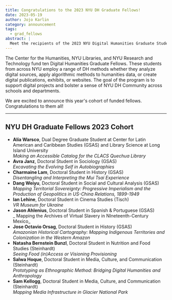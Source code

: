 ```yaml
---
title: Congratulations to the 2023 NYU DH Graduate Fellows!
date: 2023-05-19
author: Jojo Karlin
category: announcement
tags:
  - grad_fellows
abstract: |
  Meet the recipients of the 2023 NYU Digital Humanities Graduate Student Fellows, sponsored by the NYU Center for Humanities, NYU Libraries, and NYU Research and Instructional Technology.
---
```


The Center for the Humanities, NYU Libraries, and NYU Research and Technology fund ten Digital Humanities Graduate Fellows. These students from across NYU employ a range of DH methods whether they analyze digital sources, apply algorithmic methods to humanities data, or create digital publications, exhibits, or websites. The goal of the program is to support digital projects and bolster a sense of NYU DH Community across schools and departments.

We are excited to announce this year's cohort of funded fellows. Congratulations to them all!

---

## NYU DH Graduate Fellows 2023 Cohort

- **Alía Warsco**, Dual Degree Graduate Student at Center for Latin American and Caribbean Studies (GSAS) and Library Science at Long Island University<br>_Making an Accessible Catalog for the CLACS Quechua Library_
- **Avra Janz**, Doctoral Student in Sociology (GSAS)<br>_Excavating the Evolving Self in Autobiographies_
- **Charmaine Lam**, Doctoral Student in History (GSAS)<br>_Disentangling and Interpreting the Mui Tsai Experience_
- **Dang Weiyu**, Doctoral Student in Social and Cultural Analysis (GSAS)<br>_Mapping Territorial Sovereignty: Progressive Imperialism and the Production of Geopolitics in US-China Relations, 1899-1949_
- **Ian Lehine**, Doctoral Student in Cinema Studies (Tisch)<br>_VR Museum for Ukraine_
- **Jason Ahlenius**, Doctoral Student in Spanish & Portuguese (GSAS)<br>_ Mapping the Archives of Virtual Slavery in NIneteenth-Century Mexico_
- **Jose Octavio Orsag**, Doctoral Student in History (GSAS)<br>_Amazonian Historical Cartography: Mapping Indigenous Territories and Colonization in the Western Amazon_
- **Natasha Bernstein Bunzl**, Doctoral Student in Nutrition and Food Studies (Steinhardt)<br>_Seeing Food (in)Access or Visioning Provisioning_
- **Salwa Hoque**, Doctoral Student in Media, Culture, and Communication (Steinhardt)<br>_Prototyping as Ethnographic Method: Bridging Digital Humanities and Anthropology_
- **Sam Kellogg**, Doctoral Student in Media, Culture, and Communication (Steinhardt)<br>_Mapping Media Infrastructure in Glacier National Park_



